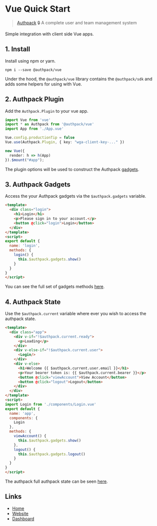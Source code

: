 # Vue Quick Start

> [Authpack](https://authpack.io) 🔒 A complete user and team management system

Simple integration with client side Vue apps.

## 1. Install

Install using npm or yarn.

```shell
npm i --save @authpack/vue
```

Under the hood, the `@authpack/vue` library contains the `@authpack/sdk` and adds some helpers for using with Vue.

## 2. Authpack Plugin

Add the `Authpack.Plugin` to your vue app.

```ts
import Vue from 'vue'
import * as Authpack from '@authpack/vue'
import App from './App.vue'

Vue.config.productionTip = false
Vue.use(Authpack.Plugin, { key: "wga-client-key-..." })

new Vue({
  render: h => h(App)
}).$mount("#app");
```

The plugin options will be used to construct the Authpack [gadgets](https://github.com/jackrobertscott/authpack/blob/master/docs/quick/sdk.md).

## 3. Authpack Gadgets

Access the your Authpack gadgets via the `$authpack.gadgets` variable.

```html
<template>
  <div class="login">
    <h1>Login</h1>
    <p>Please sign in to your account.</p>
    <button @click="login">Login</button>
  </div>
</template>
<script>
export default {
  name: 'login',
  methods: {
    login() {
      this.$authpack.gadgets.show()
    }
  }
}
</script>
```

You can see the full set of gadgets methods [here](https://github.com/jackrobertscott/authpack/blob/master/docs/quick/sdk.md).

## 4. Authpack State

Use the `$authpack.current` variable where ever you wish to access the authpack state.

```html
<template>
  <div class="app">
    <div v-if="!$authpack.current.ready">
      <p>Loading</p>
    </div>
    <div v-else-if="!$authpack.current.user">
      <Login/>
    </div>
    <div v-else>
      <h1>Welcome {{ $authpack.current.user.email }}</h1>
      <p>Your bearer token is: {{ $authpack.current.bearer }}</p>
      <button @click="viewAccount">View Account</button>
      <button @click="logout">Logout</button>
    </div>
  </div>
</template>
<script>
import Login from './components/Login.vue'
export default {
  name: 'app',
  components: {
    Login
  },
  methods: {
    viewAccount() {
      this.$authpack.gadgets.show()
    },
    logout() {
      this.$authpack.gadgets.logout()
    }
  }
}
</script>
```

The authpack full authpack state can be seen [here](https://github.com/jackrobertscott/authpack/blob/master/docs/quick/state.md).

## Links

- [Home](https://github.com/jackrobertscott/authpack)
- [Website](https://authpack.io)
- [Dashboard](https://v1.authpack.io)